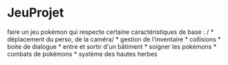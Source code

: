 # JeuProjet
faire un jeu pokémon qui respecte certaine caractéristiques de base :
         / * déplacement du perso, de la caméra/
          * gestion de l'inventaire 
          * collisions
          * boite de dialogue
          * entre et sortir d'un bâtiment
          * soigner les pokémons
          * combats de pokémons
          * système des hautes herbes

